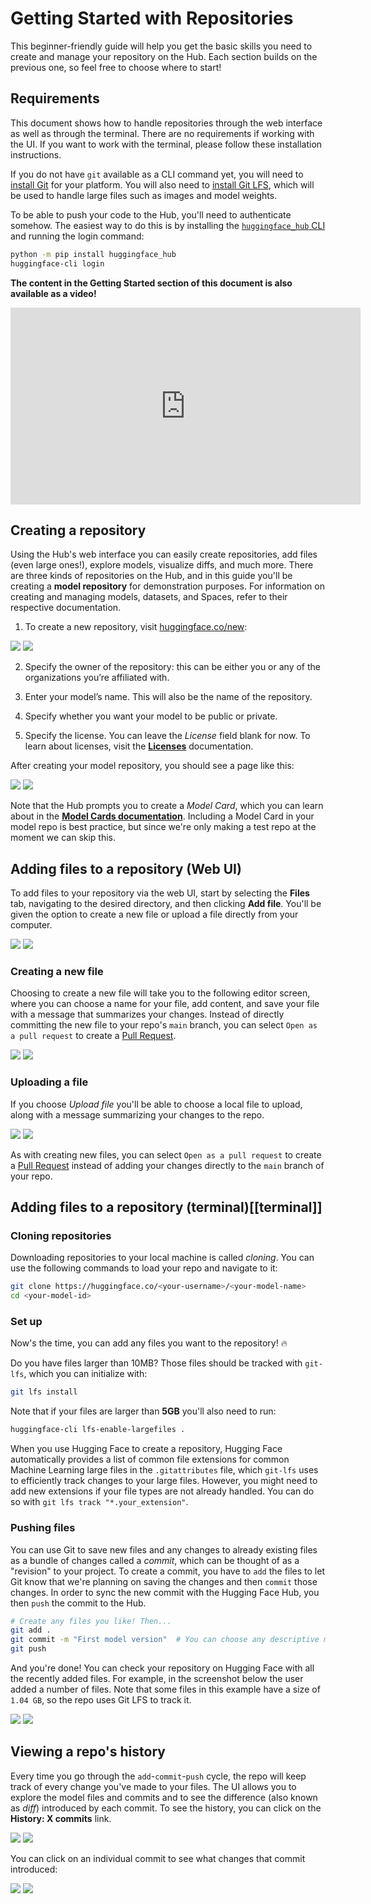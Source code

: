 # Getting Started with Repositories

This beginner-friendly guide will help you get the basic skills you need to create and manage your repository on the Hub. Each section builds on the previous one, so feel free to choose where to start!

## Requirements

This document shows how to handle repositories through the web interface as well as through the terminal. There are no requirements if working with the UI. If you want to work with the terminal, please follow these installation instructions.

If you do not have `git` available as a CLI command yet, you will need to [install Git](https://git-scm.com/downloads) for your platform. You will also need to [install Git LFS](https://git-lfs.github.com/), which will be used to handle large files such as images and model weights.

To be able to push your code to the Hub, you'll need to authenticate somehow. The easiest way to do this is by installing the [`huggingface_hub` CLI](https://huggingface.co/docs/huggingface_hub/index) and running the login command:

```bash
python -m pip install huggingface_hub
huggingface-cli login
```

**The content in the Getting Started section of this document is also available as a video!**

<iframe width="560" height="315" src="https://www.youtube-nocookie.com/embed/rkCly_cbMBk" title="Managing a repo" frameborder="0" allow="accelerometer; autoplay; clipboard-write; encrypted-media; gyroscope; picture-in-picture" allowfullscreen></iframe>

## Creating a repository

Using the Hub's web interface you can easily create repositories, add files (even large ones!), explore models, visualize diffs, and much more. There are three kinds of repositories on the Hub, and in this guide you'll be creating a **model repository** for demonstration purposes. For information on creating and managing models, datasets, and Spaces, refer to their respective documentation.

1. To create a new repository, visit [huggingface.co/new](http://huggingface.co/new):

<div class="flex justify-center">
<img class="block dark:hidden" src="https://huggingface.co/datasets/huggingface/documentation-images/resolve/main/hub/new_repo.png"/>
<img class="hidden dark:block" src="https://huggingface.co/datasets/huggingface/documentation-images/resolve/main/hub/new_repo-dark.png"/>
</div>

2. Specify the owner of the repository: this can be either you or any of the organizations you’re affiliated with. 

3. Enter your model’s name. This will also be the name of the repository. 

4. Specify whether you want your model to be public or private.

5. Specify the license. You can leave the *License* field blank for now. To learn about licenses, visit the [**Licenses**](repositories-licenses) documentation.

After creating your model repository, you should see a page like this:

<div class="flex justify-center">
<img class="block dark:hidden" src="https://huggingface.co/datasets/huggingface/documentation-images/resolve/main/hub/empty_repo.png"/>
<img class="hidden dark:block" src="https://huggingface.co/datasets/huggingface/documentation-images/resolve/main/hub/empty_repo-dark.png"/>
</div>

Note that the Hub prompts you to create a *Model Card*, which you can learn about in the [**Model Cards documentation**](./model-cards). Including a Model Card in your model repo is best practice, but since we're only making a test repo at the moment we can skip this.

## Adding files to a repository (Web UI)

To add files to your repository via the web UI, start by selecting the **Files** tab, navigating to the desired directory, and then clicking **Add file**. You'll be given the option to create a new file or upload a file directly from your computer. 

<div class="flex justify-center">
<img class="block dark:hidden" src="https://huggingface.co/datasets/huggingface/documentation-images/resolve/main/hub/repositories-add_file.png"/>
<img class="hidden dark:block" src="https://huggingface.co/datasets/huggingface/documentation-images/resolve/main/hub/repositories-add_file-dark.png"/>
</div>

### Creating a new file

Choosing to create a new file will take you to the following editor screen, where you can choose a name for your file, add content, and save your file with a message that summarizes your changes. Instead of directly committing the new file to your repo's `main` branch, you can select `Open as a pull request` to create a [Pull Request](./repositories-pull-requests-discussions).

<div class="flex justify-center">
<img class="block dark:hidden" src="https://huggingface.co/datasets/huggingface/documentation-images/resolve/main/hub/repositories-create_file.png"/>
<img class="hidden dark:block" src="https://huggingface.co/datasets/huggingface/documentation-images/resolve/main/hub/repositories-create_file-dark.png"/>
</div>

### Uploading a file

If you choose _Upload file_ you'll be able to choose a local file to upload, along with a message summarizing your changes to the repo.

<div class="flex justify-center">
<img class="block dark:hidden" src="https://huggingface.co/datasets/huggingface/documentation-images/resolve/main/hub/repositories-upload_file.png"/>
<img class="hidden dark:block" src="https://huggingface.co/datasets/huggingface/documentation-images/resolve/main/hub/repositories-upload_file-dark.png"/>
</div>

As with creating new files, you can select `Open as a pull request` to create a [Pull Request](./repositories-pull-requests-discussions) instead of adding your changes directly to the `main` branch of your repo.

## Adding files to a repository (terminal)[[terminal]]

### Cloning repositories

Downloading repositories to your local machine is called *cloning*. You can use the following commands to load your repo and navigate to it:

```bash
git clone https://huggingface.co/<your-username>/<your-model-name>
cd <your-model-id>
```

### Set up

Now's the time, you can add any files you want to the repository! 🔥

Do you have files larger than 10MB? Those files should be tracked with `git-lfs`, which you can initialize with:

```bash
git lfs install
```

Note that if your files are larger than **5GB** you'll also need to run:

```bash
huggingface-cli lfs-enable-largefiles .
```

When you use Hugging Face to create a repository, Hugging Face automatically provides a list of common file extensions for common Machine Learning large files in the `.gitattributes` file, which `git-lfs` uses to efficiently track changes to your large files. However, you might need to add new extensions if your file types are not already handled. You can do so with `git lfs track "*.your_extension"`.

### Pushing files

You can use Git to save new files and any changes to already existing files as a bundle of changes called a *commit*, which can be thought of as a "revision" to your project. To create a commit, you have to `add` the files to let Git know that we're planning on saving the changes and then `commit` those changes. In order to sync the new commit with the Hugging Face Hub, you then `push` the commit to the Hub.

```bash
# Create any files you like! Then...
git add .
git commit -m "First model version"  # You can choose any descriptive message
git push
```

And you're done! You can check your repository on Hugging Face with all the recently added files. For example, in the screenshot below the user added a number of files. Note that some files in this example have a size of `1.04 GB`, so the repo uses Git LFS to track it.

<div class="flex justify-center">
<img class="block dark:hidden" src="https://huggingface.co/datasets/huggingface/documentation-images/resolve/main/hub/repo_with_files.png"/>
<img class="hidden dark:block" src="https://huggingface.co/datasets/huggingface/documentation-images/resolve/main/hub/repo_with_files-dark.png"/>
</div>


## Viewing a repo's history

Every time you go through the `add`-`commit`-`push` cycle, the repo will keep track of every change you've made to your files. The UI allows you to explore the model files and commits and to see the difference (also known as *diff*) introduced by each commit. To see the history, you can click on the **History: X commits** link.

<div class="flex justify-center">
<img class="block dark:hidden" src="https://huggingface.co/datasets/huggingface/documentation-images/resolve/main/hub/repo_history.png"/>
<img class="hidden dark:block" src="https://huggingface.co/datasets/huggingface/documentation-images/resolve/main/hub/repo_history-dark.png"/>
</div>

You can click on an individual commit to see what changes that commit introduced:

<div class="flex justify-center">
<img class="block dark:hidden" src="https://huggingface.co/datasets/huggingface/documentation-images/resolve/main/hub/explore_history.gif"/>
<img class="hidden dark:block" src="https://huggingface.co/datasets/huggingface/documentation-images/resolve/main/hub/explore_history-dark.gif"/>
</div>
